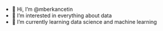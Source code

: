 - 👋 Hi, I’m @mberkancetin
- 👀 I’m interested in everything about data
- 🌱 I’m currently learning data science and machine learning


